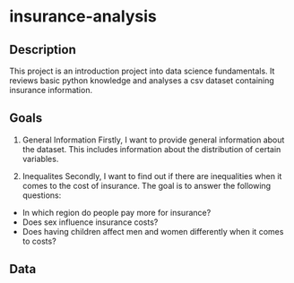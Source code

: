 # insurance-analysis

## Description
This project is an introduction project into data science fundamentals. It reviews basic python knowledge and analyses a csv dataset containing insurance information.

## Goals

1. General Information
Firstly, I want to provide general information about the dataset. This includes information about the distribution of certain variables.

2. Inequalites
Secondly, I want to find out if there are inequalities when it comes to the cost of insurance. The goal is to answer the following questions:
- In which region do people pay more for insurance?
- Does sex influence insurance costs?
- Does having children affect men and women differently when it comes to costs?

## Data
